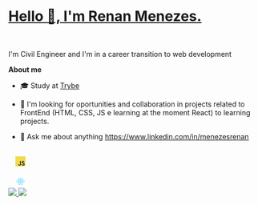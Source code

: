 <p align="center">
  <a href="https://menezesrenan.github.io">
    <h1>Hello 👋, I'm Renan Menezes.</h1>
  </a>
</p><br/>

I'm Civil Engineer and I'm in a career transition to web development

**About me**

- 🎓 Study at [Trybe](http://Trybe.com/)

- 💼 I'm looking for oportunities and collaboration in projects related to FrontEnd (HTML, CSS, JS e learning at the moment React) to learning projects.

- 💬 Ask me about anything https://www.linkedin.com/in/menezesrenan

<code>
  <img height="20" alt="javascript" src="https://raw.githubusercontent.com/github/explore/80688e429a7d4ef2fca1e82350fe8e3517d3494d/topics/javascript/javascript.png">
</code>
<code>
  <img height="20" alt="react" src="https://raw.githubusercontent.com/github/explore/80688e429a7d4ef2fca1e82350fe8e3517d3494d/topics/react/react.png">
</code>


<div>
<a href="https://github.com/menezesrenan">
<img height="180em" src="https://github-readme-stats.vercel.app/api/top-langs/?username=menezesrenan&layout=compact&langs_count=7&theme=dracula"/>
<img height="180em" src="https://github-readme-stats.vercel.app/api?username=menezesrenan&show_icons=true&theme=dracula&include_all_commits=true&count_private=true"/>
</div>
